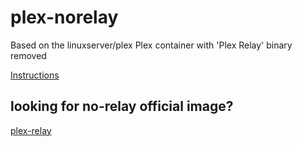 # plex-norelay

Based on the linuxserver/plex Plex container with 'Plex Relay' binary removed

[Instructions](https://hub.docker.com/r/linuxserver/plex)


## looking for no-relay official image? 
[plex-relay](https://github.com/edifus/plex-norelay)
